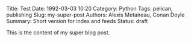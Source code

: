 Title: Test
Date: 1992-03-03 10:20
Category: Python
Tags: pelican, publishing
Slug: my-super-post
Authors: Alexis Metaireau, Conan Doyle
Summary: Short version for index and feeds
Status: draft

This is the content of my super blog post.